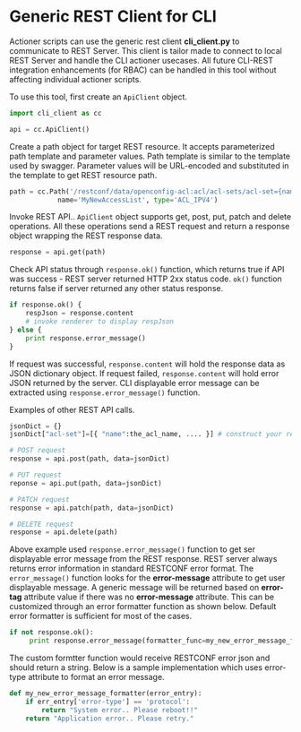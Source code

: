 # Generic REST Client for CLI

Actioner scripts can use the generic rest client **cli_client.py** to communicate to REST Server.
This client is tailor made to connect to local REST Server and handle the CLI actioner usecases.
All future CLI-REST integration enhancements (for RBAC) can be handled in this tool without
affecting individual actioner scripts.

To use this tool, first create an `ApiClient` object.

```python
import cli_client as cc

api = cc.ApiClient()
```

Create a path object for target REST resource. It accepts parameterized path template and parameter
values. Path template is similar to the template used by swagger. Parameter values will be URL-encoded
and substituted in the template to get REST resource path.

```python
path = cc.Path('/restconf/data/openconfig-acl:acl/acl-sets/acl-set={name},{type}/acl-entries',
            name='MyNewAccessList', type='ACL_IPV4')
```

Invoke REST API.. `ApiClient` object supports get, post, put, patch and delete operations.
All these operations send a REST request and return a response object wrapping the REST response data.

```python
response = api.get(path)
```

Check API status through `response.ok()` function, which returns true if API was success - REST server
returned HTTP 2xx status code. `ok()` function returns false if server returned any other status response.

```python
if response.ok() {
    respJson = response.content
    # invoke renderer to display respJson
} else {
    print response.error_message()
}
```

If request was successful, `response.content` will hold the response data as JSON dictionary object.
If request failed, `response.content` will hold error JSON returned by the server. CLI displayable
error message can be extracted using `response.error_message()` function.

Examples of other REST API calls.

```python
jsonDict = {}
jsonDict["acl-set"]=[{ "name":the_acl_name, .... }] # construct your request data json

# POST request
response = api.post(path, data=jsonDict)

# PUT request
reponse = api.put(path, data=jsonDict)

# PATCH request
response = api.patch(path, data=jsonDict)

# DELETE request
response = api.delete(path)
```

Above example used `response.error_message()` function to get ser displayable error message from
the REST response. REST server always returns error information in standard RESTCONF error format.
The `error_message()` function looks for the **error-message** attribute to get user displayable message.
A generic message will be returned based on **error-tag** attribute value if there was no **error-message**
attribute. This can be customized through an error formatter function as shown below.
Default error formatter is sufficient for most of the cases.

```python
if not response.ok():
     print response.error_message(formatter_func=my_new_error_message_formatter)
```

The custom formtter function would receive RESTCONF error json and should return a string.
Below is a sample implementation which uses error-type attribute to format an error message.

```python
def my_new_error_message_formatter(error_entry):
    if err_entry['error-type'] == 'protocol':
        return "System error.. Please reboot!!"
    return "Application error.. Please retry."
```

